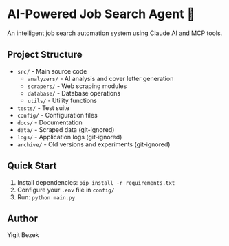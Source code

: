 # AI-Powered Job Search Agent 🚀

An intelligent job search automation system using Claude AI and MCP tools.

## Project Structure

- `src/` - Main source code
  - `analyzers/` - AI analysis and cover letter generation
  - `scrapers/` - Web scraping modules  
  - `database/` - Database operations
  - `utils/` - Utility functions
- `tests/` - Test suite
- `config/` - Configuration files
- `docs/` - Documentation
- `data/` - Scraped data (git-ignored)
- `logs/` - Application logs (git-ignored)
- `archive/` - Old versions and experiments (git-ignored)

## Quick Start

1. Install dependencies: `pip install -r requirements.txt`
2. Configure your `.env` file in `config/`
3. Run: `python main.py`

## Author
Yigit Bezek
